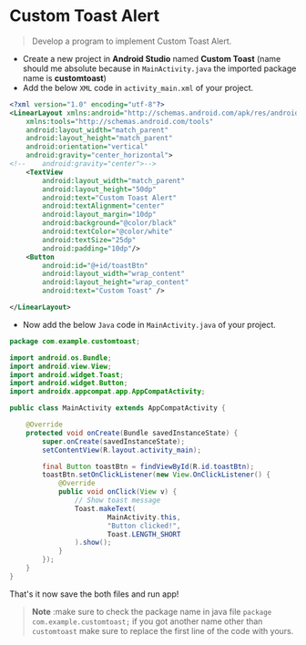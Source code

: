 # Custom Toast Alert

> Develop a program to implement Custom Toast Alert.

- Create a new project in **Android Studio** named **Custom Toast** (name should me absolute because in `MainActivity.java` the imported package name is **customtoast**)
- Add the below `XML` code in `activity_main.xml` of your project.

```xml
<?xml version="1.0" encoding="utf-8"?>
<LinearLayout xmlns:android="http://schemas.android.com/apk/res/android"
    xmlns:tools="http://schemas.android.com/tools"
    android:layout_width="match_parent"
    android:layout_height="match_parent"
    android:orientation="vertical"
    android:gravity="center_horizontal">
<!--    android:gravity="center">-->
    <TextView
        android:layout_width="match_parent"
        android:layout_height="50dp"
        android:text="Custom Toast Alert"
        android:textAlignment="center"
        android:layout_margin="10dp"
        android:background="@color/black"
        android:textColor="@color/white"
        android:textSize="25dp"
        android:padding="10dp"/>
    <Button
        android:id="@+id/toastBtn"
        android:layout_width="wrap_content"
        android:layout_height="wrap_content"
        android:text="Custom Toast" />

</LinearLayout>

```

- Now add the below `Java` code in `MainActivity.java` of your project.

```java
package com.example.customtoast;

import android.os.Bundle;
import android.view.View;
import android.widget.Toast;
import android.widget.Button;
import androidx.appcompat.app.AppCompatActivity;

public class MainActivity extends AppCompatActivity {

    @Override
    protected void onCreate(Bundle savedInstanceState) {
        super.onCreate(savedInstanceState);
        setContentView(R.layout.activity_main);

        final Button toastBtn = findViewById(R.id.toastBtn);
        toastBtn.setOnClickListener(new View.OnClickListener() {
            @Override
            public void onClick(View v) {
                // Show toast message
                Toast.makeText(
                        MainActivity.this,
                        "Button clicked!",
                        Toast.LENGTH_SHORT
                ).show();
            }
        });
    }
}

```

That's it now save the both files and run app!

> **Note** :make sure to check the package name in java file `package com.example.customtoast;` if you got another name other than `customtoast` make sure to replace the first line of the code with yours.
